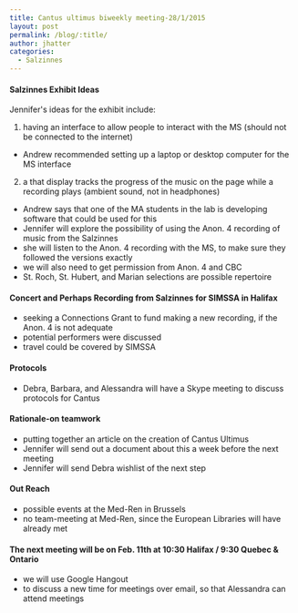 ```yaml
---
title: Cantus ultimus biweekly meeting-28/1/2015
layout: post
permalink: /blog/:title/
author: jhatter
categories:
  - Salzinnes
---
```


#### Salzinnes Exhibit Ideas
Jennifer's ideas for the exhibit include:
1. having an interface to allow people to interact with the MS (should not be connected to the internet)
-  Andrew recommended setting up a laptop or desktop computer for the MS interface
2. a that display tracks the progress of the music on the page while a recording plays (ambient sound, not in headphones)
- Andrew says that one of the MA students in the lab is developing software that could be used for this
- Jennifer will explore the possibility of using the Anon. 4 recording of music from the Salzinnes
- she will listen to the Anon. 4 recording with the MS, to make sure they followed the versions exactly
- we will also need to get permission from Anon. 4 and CBC
- St. Roch, St. Hubert, and Marian selections are possible repertoire

#### Concert and Perhaps Recording from Salzinnes for SIMSSA in Halifax
- seeking a Connections Grant to fund making a new recording, if the Anon. 4 is not adequate
- potential performers were discussed
- travel could be covered by SIMSSA

#### Protocols
- Debra, Barbara, and Alessandra will have a Skype meeting to discuss protocols for Cantus

#### Rationale-on teamwork
- putting together an article on the creation of Cantus Ultimus
- Jennifer will send out a document about this a week before the next meeting
- Jennifer will send Debra wishlist of the next step

#### Out Reach
- possible events at the Med-Ren in Brussels
- no team-meeting at Med-Ren, since the European Libraries will have already met

#### The next meeting will be on Feb. 11th at 10:30 Halifax / 9:30 Quebec & Ontario
- we will use Google Hangout
- to discuss a new time for meetings over email, so that Alessandra can attend meetings
